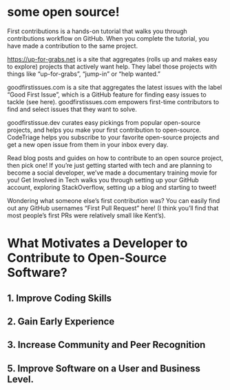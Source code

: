 # some open source!

First contributions is a hands-on tutorial that walks you through contributions workflow on GitHub. When you complete the tutorial, you have made a contribution to the same project.

https://up-for-grabs.net is a site that aggregates (rolls up and makes easy to explore) projects that actively want help. They label those projects with things like “up-for-grabs”, “jump-in” or “help wanted.”

goodfirstissues.com is a site that aggregates the latest issues with the label “Good First Issue”, which is a GitHub feature for finding easy issues to tackle (see here). goodfirstissues.com empowers first-time contributors to find and select issues that they want to solve.

goodfirstissue.dev curates easy pickings from popular open-source projects, and helps you make your first contribution to open-source.
CodeTriage helps you subscribe to your favorite open-source projects and get a new open issue from them in your inbox every day.

Read blog posts and guides on how to contribute to an open source project, then pick one!
If you’re just getting started with tech and are planning to become a social developer, we’ve made a documentary training movie for you! Get Involved in Tech walks you through setting up your GitHub account, exploring StackOverflow, setting up a blog and starting to tweet!

Wondering what someone else’s first contribution was? You can easily find out any GitHub usernames “First Pull Request” here! (I think you’ll find that most people’s first PRs were relatively small like Kent’s).

# What Motivates a Developer to Contribute to Open-Source Software?

 ## 1. Improve Coding Skills
 ## 2. Gain Early Experience
 ## 3. Increase Community and Peer Recognition
 ## 5. Improve Software on a User and Business Level.


